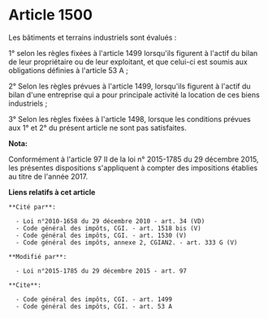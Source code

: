 # Article 1500

Les bâtiments et terrains industriels sont évalués : 

1° selon les règles fixées à l'article 1499 lorsqu'ils figurent à l'actif du bilan de leur propriétaire ou de leur
exploitant, et que celui-ci est soumis aux obligations définies à l'article 53 A ; 

2° Selon les règles prévues à l'article 1499, lorsqu'ils figurent à l'actif du bilan d'une entreprise qui a pour principale
activité la location de ces biens industriels ;

3° Selon les règles fixées à l'article 1498, lorsque les conditions prévues aux 1° et 2° du présent article ne sont pas
satisfaites.

**Nota:**

Conformément à l'article 97 II de la loi n° 2015-1785 du 29 décembre 2015, les présentes dispositions s'appliquent à compter
des impositions établies au titre de l'année 2017.

**Liens relatifs à cet article**

	**Cité par**:

	  - Loi n°2010-1658 du 29 décembre 2010 - art. 34 (VD)
	  - Code général des impôts, CGI. - art. 1518 bis (V)
	  - Code général des impôts, CGI. - art. 1530 (V)
	  - Code général des impôts, annexe 2, CGIAN2. - art. 333 G (V)

	**Modifié par**:

	  - Loi n°2015-1785 du 29 décembre 2015 - art. 97

	**Cite**:

	  - Code général des impôts, CGI. - art. 1499
	  - Code général des impôts, CGI. - art. 53 A
